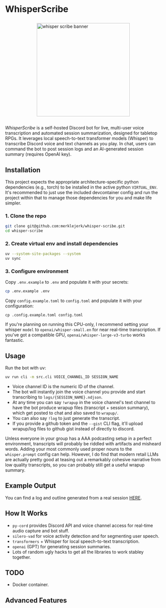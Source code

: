 # WhisperScribe

<img src="static/banner.svg" width="300px" alt="whisper scribe banner" style="display: block; margin: 2em auto">

*WhisperScribe* is a self-hosted Discord bot for live, multi-user voice transcription and automated session summarization, designed for tabletop RPGs. It leverages local speech-to-text transformer models (Whisper) to transcribe Discord voice and text channels as you play. In chat, users can command the bot to post session logs and an AI-generated session summary (requires OpenAI key).

## Installation

This project expects the appropriate architecture-specific python dependencies (e.g., torch) to be installed in the active python `VIRTUAL_ENV`. It's recommended to just use the included devcontainer config and run the project within that to manage those dependencies for you and make life simpler.

### 1. Clone the repo
```bash
git clone git@github.com:merklejerk/whisper-scribe.git
cd whisper-scribe
```
### 2. Create virtual env and install dependencies
```bash
uv --system-site-packages --system
uv sync
```
### 3. Configure environment
Copy `.env.example` to `.env` and populate it with your secrets:
```bash
cp .env.example .env
```
Copy `config.example.toml` to `config.toml` and populate it with your configuration:
```
cp .config.example.toml config.toml
```

If you're planning on running this CPU-only, I recommend setting your whisper `model` to `openai/whisper-small.en` for near real-time transcription. If you've got a compatible GPU, `openai/whisper-large-v3-turbo` works fantastic.

## Usage

Run the bot with uv:
```bash
uv run cli -m src.cli VOICE_CHANNEL_ID SESSION_NAME
```

- Voice channel ID is the numeric ID of the channel.
- The bot will instantly join the voice channel you provide and start transcribing to `logs/{SESSION_NAME}.ndjson`.
- At any time you can say `!wrapup` in the voice channel's text channel to have the bot produce wrapup files (transcript + session summary), which get posted to chat and also saved to `wrapup/`.
- You can also say `!log` to just generate the transcript.
- If you provide a github token and the `--gist` CLI flag, it'll upload wrapup/log files to github gist instead of directly to discord.

Unless everyone in your group has a AAA podcasting setup in a perfect environment, transcripts will probably be riddled with artifacts and misheard words. Adding your most commonly used proper nouns to the `whisper.prompt` config can help. However, I do find that modern retail LLMs are actually pretty good at teasing out a remarkably cohesive narrative from low quality transcripts, so you can probably still get a useful wrapup summary.

## Example Output

You can find a log and outline generated from a real session [HERE](https://gist.github.com/merklejerk/25c4504a51c7e67b1c7a3b5199459a49).

## How It Works

- `py-cord` provides Discord API and voice channel access for real-time audio capture and bot stuff.
- `silero-vad` for voice activity detection and for segmenting user speech.
- `transformers` + Whisper for local speech-to-text transcription.
- `openai` (GPT) for generating session summaries.
- Lots of random ugly hacks to get all the libraries to work stabley together.

## TODO

- Docker container.

## Advanced Features